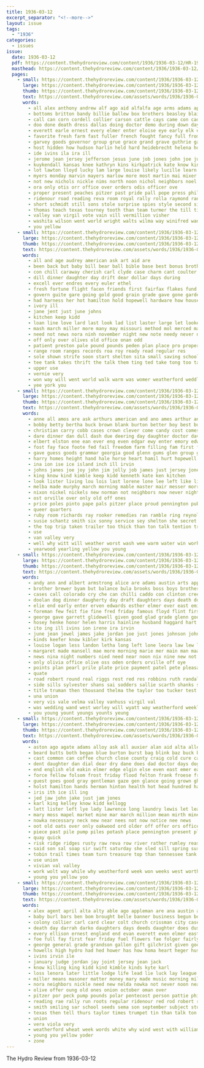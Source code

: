 ```yaml
---
title: 1936-03-12
excerpt_separator: "<!--more-->"
layout: issue
tags:
  - "1936"
categories:
  - issues
issue:
  date: 1936-03-12
  pdf: https://content.thehydroreview.com/content/1936/1936-03-12/HR-1936-03-12.pdf
  masthead: https://content.thehydroreview.com/content/1936/1936-03-12/masthead/HR-1936-03-12.jpg
  pages:
    - small: https://content.thehydroreview.com/content/1936/1936-03-12/small/HR-1936-03-12-01.jpg
      large: https://content.thehydroreview.com/content/1936/1936-03-12/large/HR-1936-03-12-01.jpg
      thumb: https://content.thehydroreview.com/content/1936/1936-03-12/thumbnails/HR-1936-03-12-01.jpg
      text: https://content.thehydroreview.com/assets/words/1936/1936-03-12/HR-1936-03-12-01.txt
      words:
        - all alex anthony andrew alf ago aid alfalfa age arms adams april adi allen are ana aleck allison austin albert ann alva ark and
        - bottoms britton bandy billie ballew box brothers beasley blaine battle brake bonnie bickell both buy below baldwin back buys binger brought beets bob beat britt but brown banks bartley bear boys been begun ballou barber basket ben bethel baby burkhart barton best began branson ball beard brecht bert bryson boy boucher beter bonus bill bank barts born birth burr
        - call can corn cordell collier carson cattle cays came con caddo care comanche cake cari cobb clinton chill cruzan cotton charles count colony case car cratic city coffee county class court cleveland custer company cash cream crosswhite cole cana cost course come character chapel chief church cheese cecil clara
        - doo done death dress dallas doing doctor demo during down days delmar day dinner deputy darko dill don dick della daughter dence dillard davidson dies delbert deep
        - everett earle ernest every elmer enter eloise eye early elk emery ellen end elgin east edward earl eason economy enid elie
        - favorite fresh farm fast fuller french fought fancy full from flower fountain fort folks flowers fam flakes friday front fund few fall for foster flemming felton fred ferguson frank fon face frum farley first friends furnish
        - garvey goods governor group grue grace grand grave guthrie gates george gabriel guest giant guess glen good game given gone green grounds garden grady gave gil goodnight gregory gilchrist gundy going general games
        - host hidden how hudson harlin held hard heidebrecht helena howry house herndon home heide henke hinton herbert hunt hydro harl him harn head homes her homa hennessey hundred hatfield hall heineman has husband hartford helmuth had hamilton half hitch howells
        - ide ivins ila ira ill
        - jerome jean jersey jefferson jesus june job jones john joe just johnny jim
        - kuykendall kansas knee kathryn kins kirkpatrick kate know kingfisher
        - lot lawton lloyd lucky lam large louise likely lucille learn leonard loud little lorenzen lacer landon like lillian lindsay later lahoma lee lewis long lead last late love lay lard
        - myers monday marvin mayers marlow more most martin mai mixer mess miles mash morning moon members matter miss martha man march many made meal mayer might minor
        - not new nichols nickle nims north noon nichol neighbors noel names need now night nicholson nip numbers
        - ora only otis orr office over orders odis officer ove
        - proper present peaches pitzer past pride pall pope press phillips plate pat pepper potters part potter people price piles parks point person pure pulse payne pounds pfaff page pond polar pas persons pearson purchase points phenix pound pastor
        - ridenour road reading reva room royal rally rolla raymond ran record ruhl read ray roy reek riggs ready reno reach river
        - short schmidt still sons stole surprise spies style second sister signs show sunday sam said sid steele set shelton school service skelly store son sickles state scott sole score sullens speak stock sacks straight slemp stewart stroke safe shall saturday stoves smith sang sandlin sale stephens sayre seat side spaine schroder shave shook stage sheriff six sell special see sheffer story sand seed she sun seely shery stout strong small station south sack sorrows seifert spring shepherd sports
        - thomas teach texas tourney tooth than team turmer the till tilford ture tell them then taken tilton ted thing tour ten tonga trench town talent thomason take tuck thelma tim temple taylor times
        - valley van virgil vote vain vill vermillion visher
        - washita wilson went world wright walts wilma way winifred want williams week win with warde weatherford wynona wild wharton winning won while well william will ware west watch winner winding worker weeks walker was wells
        - you yellow
    - small: https://content.thehydroreview.com/content/1936/1936-03-12/small/HR-1936-03-12-02.jpg
      large: https://content.thehydroreview.com/content/1936/1936-03-12/large/HR-1936-03-12-02.jpg
      thumb: https://content.thehydroreview.com/content/1936/1936-03-12/thumbnails/HR-1936-03-12-02.jpg
      text: https://content.thehydroreview.com/assets/words/1936/1936-03-12/HR-1936-03-12-02.txt
      words:
        - all and age audrey american ask art aid are
        - been back but baby bill bear ball bible base best bonus brother business box bale balance bottom basket buy barrett boys brothers bars brought bright bie brings blind boucher
        - con chill caraway cherish carl clyde case charm cant coulter chapman county caddo corn check care came can chandler chick carol child custer city coger char company call cash
        - dill dinner daughter day drift dear dollar days during
        - excell ever endres every euler ethel
        - fresh fortune flight facen friends first fairfax flakes fund fuel face friday flow full fever frank fara furnish forks farm from fam few faithful folks fill for
        - govern guite gare going gold good grain grade gave gone garden gray gas group governor green grass given
        - had harness her hot hamilton hold hopewell hardware how house hoes hume henry has heart herndon home hydro hollow homes high honor hard hag hoyt hare hose heaven
        - ivory ill
        - jane jent just june johns
        - kitchen keep kidd
        - loan line love lard last look lad list laster large let lookeba lot long like lean lena liberal lump little life lowell lose
        - mash march miller more many may missouri method mol merced mabey most market moe monday mate means match mens matter made million morning
        - need not news nora ninh november night new note needy never now
        - off only over olives old office onan odd
        - patient preston pale pound pounds peden plan place pro proper piston pree present pure pickles pride part paul post per press pennington pain
        - range room ranges records roa roy ready read regular res
        - sole shown strife soon start shelton sita small saving school streets stockton starts sic salinas see seed saucer safe spring state stoves sweet smooth sed stove second sit say she sour sem sun seth son summer strong seeds scarlet sum saturday smith store silver soul shoe special soap summerfield sales short show six schools
        - tee tank takes thrift the talk them ting ted take tong too tax than turn thomas texas trip
        - upper use
        - vernie very
        - won way will went world walk warm was womer weatherford weddle wood weeks wen with working work ways weather windows worth ware well week white winter wil
        - yee york you
    - small: https://content.thehydroreview.com/content/1936/1936-03-12/small/HR-1936-03-12-03.jpg
      large: https://content.thehydroreview.com/content/1936/1936-03-12/large/HR-1936-03-12-03.jpg
      thumb: https://content.thehydroreview.com/content/1936/1936-03-12/thumbnails/HR-1936-03-12-03.jpg
      text: https://content.thehydroreview.com/assets/words/1936/1936-03-12/HR-1936-03-12-03.txt
      words:
        - anne all amos are ask arthurs american and ano ames arthur angels able alas allan
        - bobby betty bertha buck brown blank burton better boy best buy bernice black browne brought ballew billy bein but boucher buster busi began billie boh belew beatrice been blaine back beasley bayer breath bell barber bontrager beans ball brya brindle begin
        - christian carry cobb cases crown clever come candy cost comes city class cash caller cook colorado calle cools clarence cold cast can charles cole credit crisp carnegie common camps colt cattle chest clerk cream curl cotton carruth character carl cee clinton claude call cant calm child coker
        - dare dinner dan dull dash due deering day daughter doctor davis darlin daily ditmore dunnington deeds dorris dick daughters drop
        - elbert elston ene ean ever eng even edgar ewy enter emory edwin eldred effie end every
        - fost fay face foote fed fail freedom farm filling fam first freshman fort fairly from full frank found fresh fire fun for free finley friends fan friday felton folks few
        - gave guess goods grammar georgia good glenn gums glen group given garden green griffin getting grader
        - harry homes height hand hale horse heart hamil hurt hopewell hin hamp hydro has henry how hair harness harlin homer head hubert her hes home house had hafer health heri held him heidebrecht han harrow hall harding hell hands hart horn high happy
        - ina ion ise ice island inch ill irvin
        - johns janes joe joy john jim jolly job james just jersey jones
        - king know kind kimble keep kidd kenneth kate ken kitchen
        - look lister living lou lois last lorene lone lee left like little lemmon lesson larry leather loy list low lace losing let
        - melba made murphy march morning mable master mair messer morr mccormick mention mildred mill monday money mouse miller many more mall mcavoy mix mile much miles may manner most mazin maybe margie mar marvin mare male masoner
        - nixon nickel nickels new norman not neighbors now never night news nims noon neth northrip noel name ness nine north
        - ost orville over only old off ones
        - price poles pinto pape pals pitzer place proud pennington public present pack peck pleasant people peal penny per part pain persons paper pope pan pure person peter
        - queer quarters
        - ruby room richards ray rooker remedies ran ramble ring reynolds ralph rhodes roy roof rozelle rhode red russell rick raymond race rest rex row rather range
        - susie schantz smith six sonny service sey shelton she secret spivey step seems springfield sat shipp speak still station say sunday star start said short slagell sleep saturday sell south soon sailing settle sweet sand sallie sun store stanley see seen saving swinehart smiles seed spain stove sam singer schoo safe stand school sled set saw
        - the top trip taken trailer too thick than ton talk tention trom treat tho theresa tank trees tune take title team tower them then trench thiessen
        - use
        - van valley very
        - well why witt will weather worst wash wee warm water win work weight went waste wanza with was wagon william west way weatherford weeks wayne wheel wish wilbur week white wear wind while wilford want won worth
        - yearwood yearling yellow you young
    - small: https://content.thehydroreview.com/content/1936/1936-03-12/small/HR-1936-03-12-04.jpg
      large: https://content.thehydroreview.com/content/1936/1936-03-12/large/HR-1936-03-12-04.jpg
      thumb: https://content.thehydroreview.com/content/1936/1936-03-12/thumbnails/HR-1936-03-12-04.jpg
      text: https://content.thehydroreview.com/assets/words/1936/1936-03-12/HR-1936-03-12-04.txt
      words:
        - andy ann and albert armstrong alice are adams austin arts appleman april alma ata aid aud all able ane
        - brother brewer byam but balance bula brooks boss boys brothers basket been ball byrum bruce bhan boy better blaine blanche brought ben both bank belle bring bett bridgeport binger boyd bowels bushman billie britton block brown bridge baby bear best business
        - cases call colorado cry che can chilli caddo con clinton creek come crone chang curtis charlie cyril child cays city cope clarence chance carver carney creswell car curnutt county crissman coffee company clear cane corn cecil came clara
        - doolan dog dinner daugherty day draft daughters days death dose dozier dick dio dene derry deremer dungan denham daughter
        - elie end early enter erven edwards esther elmer ever east emil eva eck ear elk eula evelyn even every eakins ell
        - foreman few feit fie fine fred friday famous floyd flint first for from folsom folks frank flowers farm foote fisher fill
        - george gave garrett glidewell given good glad grade glenn goodwin gene guest
        - hosey henke honor helen harris hainline husband haggard hart had heart held hinte has how hamilton home herndon heineman harrison harold hun heard hydro her harry high hinton hadley holt health house
        - ito ing ill ivins ion irene ira irvin
        - june jean jewel james jake jordan joe just jones johnson john joy
        - kinds keefer know kibler kirk kansas
        - louise logan less landon letha long left lone leora law lew louie lyons lee lately letter last lou little low lynn lassiter list let lawless leighton losing lower
        - margaret made mansell mae more morning marie mer main man maa mound miller much milton mettler march moth master monday manning marion mew mott mayo maude marguerite marshall may many mitchell most miss
        - news nina night numbers nied need near noon nix nine new not north nee now nose
        - only olivia office olive oss oden orders orville off oye
        - points plan pearl prile plate price payment patel pete pleasant present poage palas perfect past paul place packard people
        - quate
        - road robert round real riggs rest red res robbins ruth randall rice range ridge rafferty ray ren read reading rozelle richardson rather ralph rosser roy
        - side sills sylvester shans sai sodders sallie scarth shanks safer sells sey second soon sandlin sale sen son state snow stephens saturday see sam star speed sage steel season seen shumate sho standard sund sick smith springs stranger sister smaller solid service store she stevenson school sone sed sunday still score smithey snyder simmons story schools sermons short stella scott sun
        - title truman then thousand thelma the taylor too tucker test toles thorpe tames thie tor than thomason them track tenant top
        - una union
        - very vis vale velma valley vanhuss virgil val
        - was wedding wand west worley will wyatt way weatherford weekly week wells won while worth walter weight well words woodman went word wit with williams wildman wish
        - you young yount youngs younts yeung
    - small: https://content.thehydroreview.com/content/1936/1936-03-12/small/HR-1936-03-12-05.jpg
      large: https://content.thehydroreview.com/content/1936/1936-03-12/large/HR-1936-03-12-05.jpg
      thumb: https://content.thehydroreview.com/content/1936/1936-03-12/thumbnails/HR-1936-03-12-05.jpg
      text: https://content.thehydroreview.com/assets/words/1936/1936-03-12/HR-1936-03-12-05.txt
      words:
        - aston ago agate adams alloy ask all auxier alan aid alta allen ark arthur and are anger
        - beard butts both began blue burton burst bag blink baz buck business bank bout below bis butt bone brush back beat bound burn been buy bine beach bland body blank brother bark bath barn boy birch bradley brought bert but beg breech baldwin
        - cast common can coffee church close county craig cold cure case clear cart came court cause city cecil chet carruth come coo carl con coker colorado cleveland cant clinton cadd call course caddo corn curtis change cane
        - dent daughter dan dial dear dry dane does dad doctor days dog doris down dip dungan dash day date done drag dress diamond deal doing desire
        - end english eld eakin elmer edge elgin else even east emer ear entz enid
        - force fellow folsom frost friday flood felton frank froese friend fing first farms fancy feast fair free fance fale friendly fred from far farm few firm fort for face fires fallen former fire front felt fall fan fuller
        - guest goes good gray gentleman gaze gen glance going grown ghost grass garth grime game gave george gers gilmore glow gravel gone glidewell green guess
        - holst hamilton hands herman hinton health hot head hundred hard held high hume her happy hazel hook haxby him hower how hollow hustler hatch half had haid home has henke hydro
        - iris ith ice ill ing
        - jed jaw john jake just jam jones
        - karl king kelley know kidd kellogg
        - lett lister left lye lady lawrence long laundry lewis let lean legal life loose landing line light little lasley lydia live look ley land last lassiter leghorn longer like
        - mary moss mapel market mine mar march million mean mirth mines mcphee may more mess mccullock mat method mood men manner much mackenzie mound miss many moment might marion man miller monday meal matter mares must made miles mix marshall mil
        - nowka necessary neck new near nees not now notice nee news
        - oot old oats over only oakwood ord older off offer ors office
        - piece past pile pump piles potash place pennington present pleasant plas pay prime pot plane pleasure per price persons placer part post
        - quay quick
        - risk ridge ridges rusty raw reva row river rather rumley reason ring route raleigh rub record relation rawleigh rex ramil rado robert rust ran russell rage robertson roy
        - said son sal soap sir swift saturday she sled sill spring surprise shorts springs sons slow soon som seed ship snow shape share sewing sweet stare suit simpson severe sup stand sid sand smith sharper secret see swim state show sun stark sledge sandlin stead sale slemp sat shore spruce span south stock still start sit spray sunday spore scott sweep side selling smile strain silence swallow
        - tobin trail times team turn treasure top than tennessee tank take thiessen trip then tura throw town tin them tone taken trio ton trom trees taylor thousand the
        - use union
        - vivian val valley
        - work wolt way while why weatherford week won weeks west worthy win working wilson winter well write worth ward wilts wolf weak weathered wert white was wil walt with will wood word went words wells water weekly
        - young you yellow yoo
    - small: https://content.thehydroreview.com/content/1936/1936-03-12/small/HR-1936-03-12-06.jpg
      large: https://content.thehydroreview.com/content/1936/1936-03-12/large/HR-1936-03-12-06.jpg
      thumb: https://content.thehydroreview.com/content/1936/1936-03-12/thumbnails/HR-1936-03-12-06.jpg
      text: https://content.thehydroreview.com/assets/words/1936/1936-03-12/HR-1936-03-12-06.txt
      words:
        - alex agent april alta alty able ago appleman are ana austin and all age apple anthony armor amen arrowsmith
        - baby burl bars ben bom brought belle banner business begun ber bethel ball beets black back but bran boys beans bers britt been better bear brake bell born ballew bresee bring bottom brothers branson boucher butter beer brown bay beck beach baldwin breaker best
        - colony collier carl card clear colt church crissman city case college cream crosswhite cash custer care coffee cas creek come cheese canyon came chalk chapel chilli corn curnutt cope can cost claude cake cedar christian cold cody county
        - death day darrah darko daughters days deeds daughter does dust during deer done dakota der daugherty
        - every ellison ernest england end evan everett even elmer east evangelist early earl ellen eastern elder eagle economy
        - foe full fay first fear friday fuel flowers fae folger fairly far flakes fost fara fancy fig fron fields farm fine for frank folsom from few fair friends felton
        - george general grade grandson gallon gift gilchrist given goods garden gary grover gram ginger gave guest graham
        - howells high hydro had hed hower has how homa heart heger husband honor hume hollar hinton hold harmon husbands her host hall hosey house home harm
        - ivins irvin ile
        - january judge jordan jay joint jersey jean jack
        - know killing king kidd kind kimble kinds kyte karl
        - loss lenora later little lodge life lead lie luck lay league loy lou lovig lunch leader low laura lahoma lyla lone lacrosse last
        - miller means masoner matter money mary made music morning milk mon members market milam miss march meal much many mis may maude mexico myrtle mill
        - nora neighbors nickle need new nelda nowka not never noon near numbers name now nose north night
        - olive offer oung old ones onion october oman over
        - pitzer por peck pump pounds polar pentecost person pattie phillips percy pork pet pound peaches plan pepper point plant pennington powder plate price pastor place per plants present pea pas pies pot prayer
        - reading rae rally run roots regular ridenour red rod robert real ruth registe rose river reason rather ruckman
        - smith smiling sar school seeds sema son september subject store shell sheriff sermon storms scott sek sandlin sleep shower short stand solo small sei salt sigo supple standard sunday seed see shoe side special sunshine said star she sister service ser six sales state session sell sid square spies sor seifert song soe sas seen spring saturday stifle silver stair sue
        - texas then tell thurs taylor times trumpet tin than talk ton try them thomas thy thelma take thing teen tea tag the thee
        - union
        - vera viola very
        - weatherford wheat week words white why wind west with williams weeks wayne welcome was want winning wade will wife working wil warm weather wild way worth went
        - young you yellow yoder
        - zone
---
```


The Hydro Review from 1936-03-12

<!--more-->


